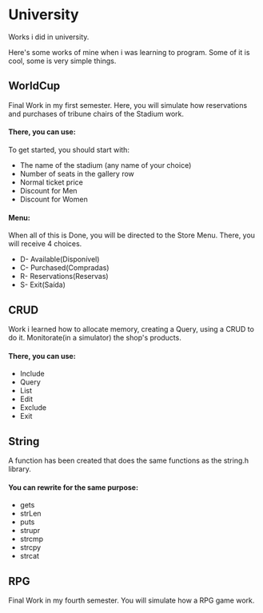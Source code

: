 # University

Works i did in university.

Here's some works of mine when i was learning to program. Some of it is cool, some is very simple things.

## WorldCup
Final Work in my first semester.
Here, you will simulate how reservations and purchases of tribune chairs of the Stadium work.
#### There, you can use:
To get started, you should start with:
* The name of the stadium (any name of your choice)
* Number of seats in the gallery row
* Normal ticket price
* Discount for Men
* Discount for Women

#### Menu:
When all of this is Done, you will be directed to the Store Menu.
There, you will receive 4 choices.
* D- Available(Disponível)
* C- Purchased(Compradas)
* R- Reservations(Reservas)
* S- Exit(Saída)

## CRUD
Work i learned how to allocate memory, creating a Query, using a CRUD to do it.
Monitorate(in a simulator) the shop's products.
#### There, you can use:
- Include
- Query
- List
- Edit
- Exclude
- Exit

## String
A function has been created that does the same functions as the string.h library.
#### You can rewrite for the same purpose:
* gets
* strLen
* puts
* strupr
* strcmp
* strcpy
* strcat

## RPG
Final Work in my fourth semester.
You will simulate how a RPG game work.

